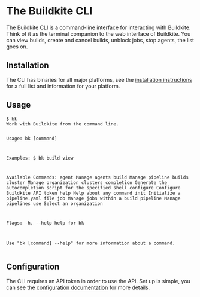 # The Buildkite CLI

The Buildkite CLI is a command-line interface for interacting with Buildkite. Think of it as the terminal companion to the web interface of Buildkite. You can view builds, create and cancel builds, unblock jobs, stop agents, the list goes on.

## Installation

The CLI has binaries for all major platforms, see the [installation instructions](/docs/cli/v3/installation) for a full list and information for your platform.

## Usage

<div class="highlight">
  <pre class="highlight shell"><code>$ bk
Work with Buildkite from the command line.

Usage:
  bk [command]

Examples:
$ bk build view


Available Commands:
  agent       Manage agents
  build       Manage pipeline builds
  cluster     Manage organization clusters
  completion  Generate the autocompletion script for the specified shell
  configure   Configure Buildkite API token
  help        Help about any command
  init        Initialize a pipeline.yaml file
  job         Manage jobs within a build
  pipeline    Manage pipelines
  use         Select an organization

Flags:
  -h, --help   help for bk

Use "bk [command] --help" for more information about a command.
</code></pre>
</div>

## Configuration

The CLI requires an API token in order to use the API. Set up is simple, you can see the [configuration
documentation](/docs/cli/v3/configuration) for more details.
